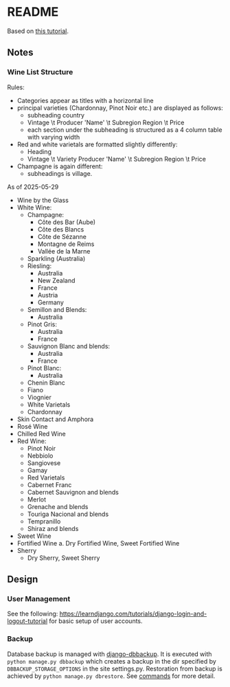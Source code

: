# README

Based on [this tutorial](https://books.agiliq.com/projects/djenofdjango/en/latest/chapter5.html).

## Notes

### Wine List Structure

Rules:

- Categories appear as titles with a horizontal line
- principal varieties (Chardonnay, Pinot Noir etc.) are displayed as follows:
  - subheading country
  - Vintage \t Producer 'Name' \t Subregion Region \t Price
  - each section under the subheading is structured as a 4 column table with varying width
- Red and white varietals are formatted slightly differently:
  - Heading
  - Vintage \t Variety Producer 'Name' \t Subregion Region \t Price
- Champagne is again different:
  - subheadings is village.

As of 2025-05-29

- Wine by the Glass
- White Wine:
  - Champagne:
    - Côte des Bar (Aube)
    - Côte des Blancs
    - Côte de Sézanne
    - Montagne de Reims
    - Vallée de la Marne
  - Sparkling (Australia)
  - Riesling:
    - Australia
    - New Zealand
    - France
    - Austria
    - Germany
  - Semillon and Blends:
    - Australia
  - Pinot Gris:
    - Australia
    - France
  - Sauvignon Blanc and blends:
    - Australia
    - France
  - Pinot Blanc:
    - Australia
  - Chenin Blanc
  - Fiano
  - Viognier
  - White Varietals
  - Chardonnay
- Skin Contact and Amphora
- Rosé Wine
- Chilled Red Wine
- Red Wine:
  - Pinot Noir
  - Nebbiolo
  - Sangiovese
  - Gamay
  - Red Varietals
  - Cabernet Franc
  - Cabernet Sauvignon and blends
  - Merlot
  - Grenache and blends
  - Touriga Nacional and blends
  - Tempranillo
  - Shiraz and blends
- Sweet Wine
- Fortified Wine
  a. Dry Fortified Wine, Sweet Fortified Wine
- Sherry
  - Dry Sherry, Sweet Sherry

## Design

### User Management

See the following: <https://learndjango.com/tutorials/django-login-and-logout-tutorial> for basic setup of user accounts.

### Backup

Database backup is managed with [django-dbbackup](https://pypi.org/project/django-dbbackup/). It is executed with `python manage.py dbbackup` which creates a backup in the dir specified by `DBBACKUP_STORAGE_OPTIONS` in the site settings.py. Restoration from backup is achieved by `python manage.py dbrestore`. See [commands](https://django-dbbackup.readthedocs.io/en/stable/commands.html) for more detail.
